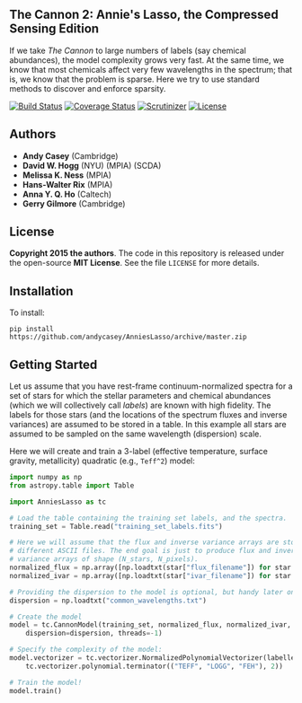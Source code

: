 ## The Cannon 2: Annie's Lasso, the Compressed Sensing Edition

If we take *The Cannon* to large numbers of labels (say chemical abundances),
the model complexity grows very fast.  At the same time, we know that most 
chemicals affect very few wavelengths in the spectrum; that is, we know that the 
problem is sparse.  Here we try to use standard methods to discover and enforce
 sparsity.

[![Build Status](https://img.shields.io/travis/andycasey/AnniesLasso/master.svg)](https://travis-ci.org/andycasey/AnniesLasso)
[![Coverage Status](https://img.shields.io/coveralls/andycasey/AnniesLasso/master.svg)](https://coveralls.io/github/andycasey/AnniesLasso?branch=master)
[![Scrutinizer](https://img.shields.io/scrutinizer/g/andycasey/AnniesLasso.svg?b=master)](https://scrutinizer-ci.com/g/andycasey/AnniesLasso/?branch=master)
[![License](https://img.shields.io/badge/license-MIT-blue.svg)](https://github.com/andycasey/AnniesLasso/blob/master/LICENSE)


## Authors
- **Andy Casey** (Cambridge)
- **David W. Hogg** (NYU) (MPIA) (SCDA)
- **Melissa K. Ness** (MPIA)
- **Hans-Walter Rix** (MPIA)
- **Anna Y. Q. Ho** (Caltech)
- **Gerry Gilmore** (Cambridge)


## License
**Copyright 2015 the authors**.
The code in this repository is released under the open-source **MIT License**.
See the file `LICENSE` for more details.


## Installation

To install:

``
pip install https://github.com/andycasey/AnniesLasso/archive/master.zip
``


## Getting Started

Let us assume that you have rest-frame continuum-normalized spectra for a set of
stars for which the stellar parameters and chemical abundances (which we will
collectively call *labels*) are known with high fidelity.  The labels for those
stars (and the locations of the spectrum fluxes and inverse variances) are
assumed to be stored in a table.  In this example all stars are assumed to be 
sampled on the same wavelength (dispersion) scale.


Here we will create and train a 3-label (effective temperature, surface gravity,
metallicity) quadratic (e.g., `Teff^2`) model:


````python
import numpy as np
from astropy.table import Table

import AnniesLasso as tc

# Load the table containing the training set labels, and the spectra.
training_set = Table.read("training_set_labels.fits")

# Here we will assume that the flux and inverse variance arrays are stored in
# different ASCII files. The end goal is just to produce flux and inverse
# variance arrays of shape (N_stars, N_pixels).
normalized_flux = np.array([np.loadtxt(star["flux_filename"]) for star in training_set])
normalized_ivar = np.array([np.loadtxt(star["ivar_filename"]) for star in training_set])

# Providing the dispersion to the model is optional, but handy later on.
dispersion = np.loadtxt("common_wavelengths.txt")

# Create the model
model = tc.CannonModel(training_set, normalized_flux, normalized_ivar,
    dispersion=dispersion, threads=-1)

# Specify the complexity of the model:
model.vectorizer = tc.vectorizer.NormalizedPolynomialVectorizer(labelled_set,
    tc.vectorizer.polynomial.terminator(("TEFF", "LOGG", "FEH"), 2))

# Train the model!
model.train()
````

